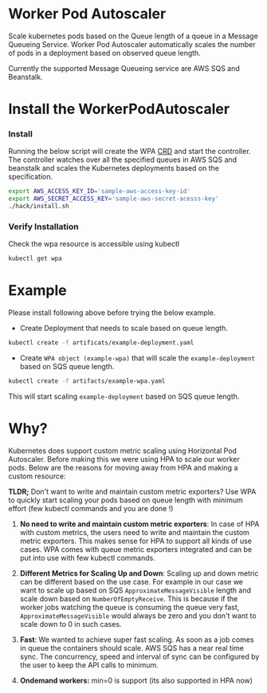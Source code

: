 # Worker Pod Autoscaler

Scale kubernetes pods based on the Queue length of a queue in a Message Queueing Service. Worker Pod Autoscaler automatically scales the number of pods in a deployment based on observed queue length.

Currently the supported Message Queueing service are AWS SQS and Beanstalk.

# Install the WorkerPodAutoscaler

### Install
Running the below script will create the WPA [CRD](https://kubernetes.io/docs/concepts/extend-kubernetes/api-extension/custom-resources/) and start the controller. The controller watches over all the specified queues in AWS SQS and beanstalk and scales the Kubernetes deployments based on the specification.

```bash
export AWS_ACCESS_KEY_ID='sample-aws-access-key-id'
export AWS_SECRET_ACCESS_KEY='sample-aws-secret-acesss-key'
./hack/install.sh
```

### Verify Installation
Check the wpa resource is accessible using kubectl

```bash
kubectl get wpa
```

# Example
Please install following above before trying the below example.

- Create Deployment that needs to scale based on queue length.
```bash
kubectl create -f artificats/example-deployment.yaml
```

- Create `WPA object (example-wpa)` that will scale the `example-deployment` based on SQS queue length.
```bash
kubectl create -f artifacts/example-wpa.yaml
```

This will start scaling `example-deployment` based on SQS queue length.

# Why?

Kubernetes does support custom metric scaling using Horizontal Pod Autoscaler. Before making this we were using HPA to scale our worker pods. Below are the reasons for moving away from HPA and making a custom resource:

**TLDR;** Don't want to write and maintain custom metric exporters? Use WPA to quickly start scaling your pods based on queue length with minimum effort (few kubectl commands and you are done !)

1. **No need to write and maintain custom metric exporters**: In case of HPA with custom metrics, the users need to write and maintain the custom metric exporters. This makes sense for HPA to support all kinds of use cases. WPA comes with queue metric exporters integrated and can be put into use with few kubectl commands.

2. **Different Metrics for Scaling Up and Down**: Scaling up and down metric can be different based on the use case. For example in our case we want to scale up based on SQS `ApproximateMessageVisible` length and scale down based on `NumberOfEmptyReceive`. This is because if the worker jobs watching the queue is consuming the queue very fast, `ApproximateMessageVisible` would always be zero and you don't want to scale down to 0 in such cases.

3. **Fast**: We wanted to achieve super fast scaling. As soon as a job comes in queue the containers should scale. AWS SQS has a near real time sync. The concurrency, speed and interval of sync can be configured by the user to keep the API calls to minimum.

4. **Ondemand workers:** min=0 is support (its also supported in HPA now)
